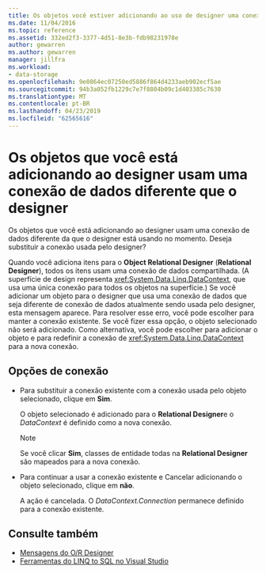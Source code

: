 ```yaml
---
title: Os objetos você estiver adicionando ao uso de designer uma conexão de dados diferente do designer está usando atualmente
ms.date: 11/04/2016
ms.topic: reference
ms.assetid: 332ed2f3-3377-4d51-8e3b-fdb98231978e
author: gewarren
ms.author: gewarren
manager: jillfra
ms.workload:
- data-storage
ms.openlocfilehash: 9e0864ec07250ed5886f864d4233aeb902ecf5ae
ms.sourcegitcommit: 94b3a052fb1229c7e7f8804b09c1d403385c7630
ms.translationtype: MT
ms.contentlocale: pt-BR
ms.lasthandoff: 04/23/2019
ms.locfileid: "62565616"
---
```

# <a name="the-objects-you-are-adding-to-the-designer-use-a-different-data-connection-than-the-designer"></a>Os objetos que você está adicionando ao designer usam uma conexão de dados diferente que o designer

Os objetos que você está adicionando ao designer usam uma conexão de dados diferente da que o designer está usando no momento. Deseja substituir a conexão usada pelo designer?

Quando você adiciona itens para o **Object Relational Designer** (**Relational Designer**), todos os itens usam uma conexão de dados compartilhada. (A superfície de design representa <xref:System.Data.Linq.DataContext>, que usa uma única conexão para todos os objetos na superfície.) Se você adicionar um objeto para o designer que usa uma conexão de dados que seja diferente de conexão de dados atualmente sendo usada pelo designer, esta mensagem aparece. Para resolver esse erro, você pode escolher para manter a conexão existente. Se você fizer essa opção, o objeto selecionado não será adicionado. Como alternativa, você pode escolher para adicionar o objeto e para redefinir a conexão de <xref:System.Data.Linq.DataContext> para a nova conexão.

## <a name="connection-options"></a>Opções de conexão

- Para substituir a conexão existente com a conexão usada pelo objeto selecionado, clique em **Sim**.

   O objeto selecionado é adicionado para o **Relational Designer**e o *DataContext* é definido como a nova conexão.

   > [!NOTE]
   > Se você clicar **Sim**, classes de entidade todas na **Relational Designer** são mapeados para a nova conexão.

- Para continuar a usar a conexão existente e Cancelar adicionando o objeto selecionado, clique em **não**.

   A ação é cancelada. O *DataContext.Connection* permanece definido para a conexão existente.

## <a name="see-also"></a>Consulte também

- [Mensagens do O/R Designer](../data-tools/o-r-designer-messages.md)
- [Ferramentas do LINQ to SQL no Visual Studio](../data-tools/linq-to-sql-tools-in-visual-studio2.md)

